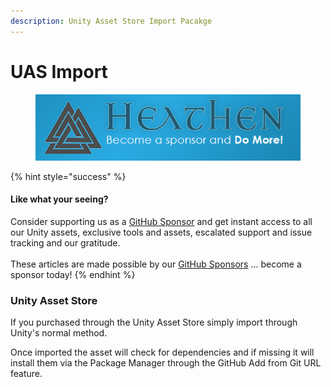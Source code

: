 ```yaml
---
description: Unity Asset Store Import Pacakge
---
```


# UAS Import

<figure><img src="../../../../.gitbook/assets/512x128 Sponsor Banner.png" alt="Become a sponsor and Do More"><figcaption></figcaption></figure>

{% hint style="success" %}
#### Like what your seeing?

Consider supporting us as a [GitHub Sponsor](../../../../) and get instant access to all our Unity assets, exclusive tools and assets, escalated support and issue tracking and our gratitude.\
\
These articles are made possible by our [GitHub Sponsors](https://github.com/sponsors/heathen-engineering) ... become a sponsor today!
{% endhint %}

### Unity Asset Store

If you purchased through the Unity Asset Store simply import through Unity's normal method.

Once imported the asset will check for dependencies and if missing it will install them via the Package Manager through the GitHub Add from Git URL feature.
